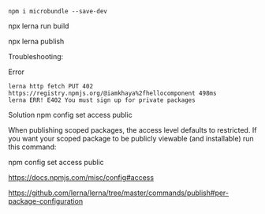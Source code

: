 

```
npm i microbundle --save-dev
```

npx lerna run build

npx lerna publish


Troubleshooting:

Error
```
lerna http fetch PUT 402 https://registry.npmjs.org/@iamkhaya%2fhellocomponent 498ms
lerna ERR! E402 You must sign up for private packages
```

Solution
npm config set access public

When publishing scoped packages, the access level defaults to restricted. If you want your scoped package to be publicly viewable (and installable) run this command:

npm config set access public

https://docs.npmjs.com/misc/config#access

https://github.com/lerna/lerna/tree/master/commands/publish#per-package-configuration

